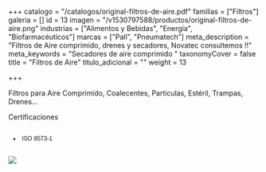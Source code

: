 +++
catalogo = "/catalogos/original-filtros-de-aire.pdf"
familias = ["Filtros"]
galeria = []
id = 13
imagen = "/v1530797588/productos/original-filtros-de-aire.png"
industrias = ["Alimentos y Bebidas", "Energía", "Biofarmacéuticos"]
marcas = ["Pall", "Pneumatech"]
meta_description = "Filtros de Aire comprimido, drenes y secadores, Novatec consultemos !!"
meta_keywords = "Secadores de aire comprimido "
taxonomyCover = false
title = "Filtros de Aire"
titulo_adicional = ""
weight = 13

+++
<p>Filtros para Aire Comprimido, Coalecentes, Partículas, Estéril, Trampas, Drenes...</p>
<p>Certificaciones </p>
<div class="page" title="Page 3">
<div class="section">
<div class="layoutArea">
<div class="column">
<ul>
<li style="font-size: 9pt; font-family: Helvetica;">
<p><span style="font-size: 9pt;"> ISO 8573-1 </span></p>
</li>
</ul>
</div>
</div>
</div>
</div>

![](https://res.cloudinary.com/novatec/v1602863158/LogoNovadepartedeCindy_zoiktm.png)